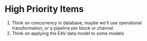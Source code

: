 # High Priority Items

1. Think on concurrency in database, maybe we'll use operational transformation, or a pipeline per block or channel
2. Think on applying the EAV data model to some models
